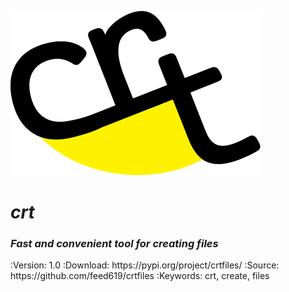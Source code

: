 <p align="center">
<div>
<img src="media/logo/crt_logo_black2.png" />
</div>
</p>

<p align="center">
<div>
    <em><h1>crt</h1> <h3>Fast and convenient tool for creating files</h3></em>
</div>
</p>
:Version: 1.0
:Download: https://pypi.org/project/crtfiles/
:Source: https://github.com/feed619/crtfiles
:Keywords: crt, create, files
